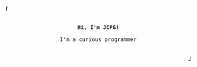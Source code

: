 <!-- Top left thing -->
<p align="left"><strong><samp>「</samp></strong></p>

<!-- Profile -->
<p align="center">
  <samp><br>
  <strong>Hi, I'm JCPG!</strong><br>
  <br>
  I'm a curious programmer<br>
  </samp><br>
</p>

<!-- Bottom right thing -->
<p align="right"><strong><samp>」</samp></strong></p>

<br>
